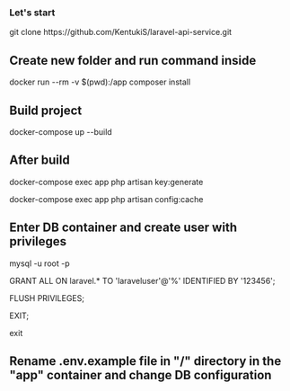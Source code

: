 ### Let's start
<p>git clone https://github.com/KentukiS/laravel-api-service.git</p>

## Create new folder and run command inside
<p>docker run --rm -v $(pwd):/app composer install</p>

## Build project
<p>docker-compose up --build</p>

## After build
<p>docker-compose exec app php artisan key:generate</p>
<p>docker-compose exec app php artisan config:cache</p>

## Enter DB container and create user with privileges
<p>mysql -u root -p</p>
<p>GRANT ALL ON laravel.* TO 'laraveluser'@'%' IDENTIFIED BY '123456';</p>
<p>FLUSH PRIVILEGES;</p>
<p>EXIT;</p>
<p>exit</p>

## Rename .env.example file in "/" directory in the "app" container and change DB configuration
